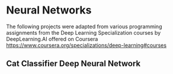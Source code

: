 # Neural Networks

The following projects were adapted from various programming assignments from the Deep Learning Specialization courses by DeepLearning.AI offered on Coursera
https://www.coursera.org/specializations/deep-learning#courses

## Cat Classifier Deep Neural Network

